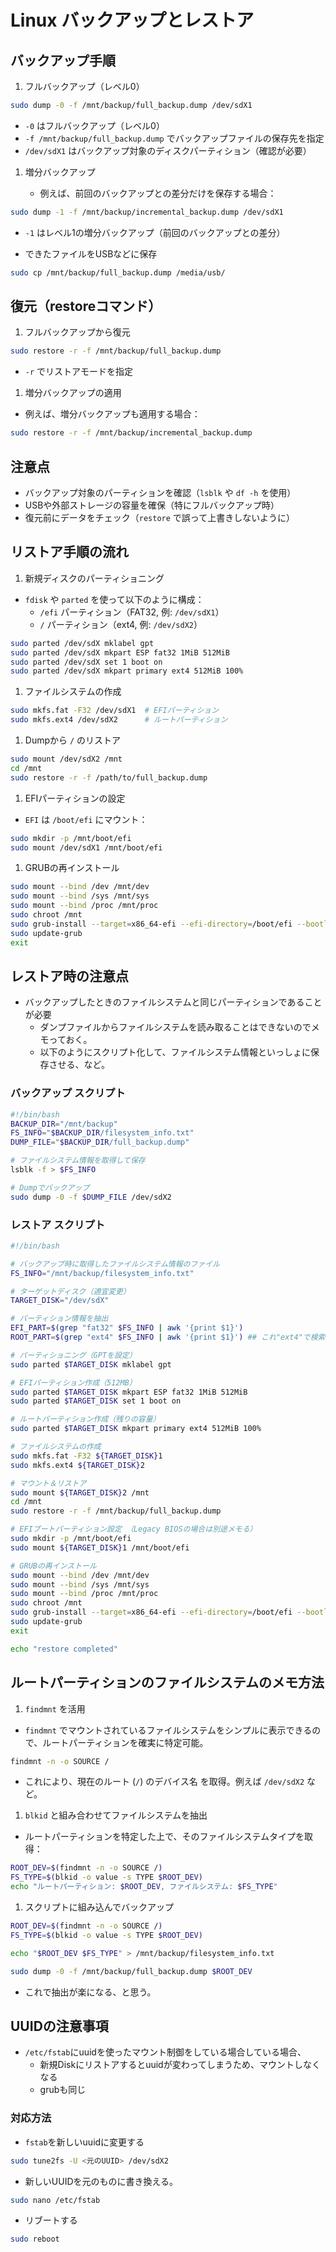 # Linux バックアップとレストア

## バックアップ手順

1. フルバックアップ（レベル0）

```bash
sudo dump -0 -f /mnt/backup/full_backup.dump /dev/sdX1
```

- `-0` はフルバックアップ（レベル0）
- `-f /mnt/backup/full_backup.dump` でバックアップファイルの保存先を指定
- `/dev/sdX1` はバックアップ対象のディスクパーティション（確認が必要）

1. 増分バックアップ

   - 例えば、前回のバックアップとの差分だけを保存する場合：

```bash
sudo dump -1 -f /mnt/backup/incremental_backup.dump /dev/sdX1
```

- `-1` はレベル1の増分バックアップ（前回のバックアップとの差分）

- できたファイルをUSBなどに保存

```bash
sudo cp /mnt/backup/full_backup.dump /media/usb/
```

## 復元（restoreコマンド）

1. フルバックアップから復元

```bash
sudo restore -r -f /mnt/backup/full_backup.dump
```

- `-r` でリストアモードを指定

1. 増分バックアップの適用

- 例えば、増分バックアップも適用する場合：

```bash
sudo restore -r -f /mnt/backup/incremental_backup.dump
```

## 注意点

- バックアップ対象のパーティションを確認（`lsblk` や `df -h` を使用）
- USBや外部ストレージの容量を確保（特にフルバックアップ時）
- 復元前にデータをチェック（`restore` で誤って上書きしないように）

## リストア手順の流れ

1. 新規ディスクのパーティショニング

- `fdisk` や `parted` を使って以下のように構成：
  - `/efi` パーティション（FAT32, 例: `/dev/sdX1`）
  - `/` パーティション（ext4, 例: `/dev/sdX2`）

```bash
sudo parted /dev/sdX mklabel gpt
sudo parted /dev/sdX mkpart ESP fat32 1MiB 512MiB
sudo parted /dev/sdX set 1 boot on
sudo parted /dev/sdX mkpart primary ext4 512MiB 100%
   ```

1. ファイルシステムの作成

```bash
sudo mkfs.fat -F32 /dev/sdX1  # EFIパーティション
sudo mkfs.ext4 /dev/sdX2      # ルートパーティション
```

1. Dumpから `/` のリストア

```bash
sudo mount /dev/sdX2 /mnt
cd /mnt
sudo restore -r -f /path/to/full_backup.dump
```

1. EFIパーティションの設定

- `EFI` は `/boot/efi` にマウント：

```bash
sudo mkdir -p /mnt/boot/efi
sudo mount /dev/sdX1 /mnt/boot/efi
```

1. GRUBの再インストール

```bash
sudo mount --bind /dev /mnt/dev
sudo mount --bind /sys /mnt/sys
sudo mount --bind /proc /mnt/proc
sudo chroot /mnt
sudo grub-install --target=x86_64-efi --efi-directory=/boot/efi --bootloader-id=ubuntu
sudo update-grub
exit
```

## レストア時の注意点

- バックアップしたときのファイルシステムと同じパーティションであることが必要
  - ダンプファイルからファイルシステムを読み取ることはできないのでメモっておく。
  - 以下のようにスクリプト化して、ファイルシステム情報といっしょに保存させる、など。

### バックアップ スクリプト

```bash
#!/bin/bash
BACKUP_DIR="/mnt/backup"
FS_INFO="$BACKUP_DIR/filesystem_info.txt"
DUMP_FILE="$BACKUP_DIR/full_backup.dump"

# ファイルシステム情報を取得して保存
lsblk -f > $FS_INFO

# Dumpでバックアップ
sudo dump -0 -f $DUMP_FILE /dev/sdX2
```

### レストア スクリプト

```bash
#!/bin/bash

# バックアップ時に取得したファイルシステム情報のファイル
FS_INFO="/mnt/backup/filesystem_info.txt"

# ターゲットディスク（適宜変更）
TARGET_DISK="/dev/sdX"

# パーティション情報を抽出
EFI_PART=$(grep "fat32" $FS_INFO | awk '{print $1}')
ROOT_PART=$(grep "ext4" $FS_INFO | awk '{print $1}') ## これ"ext4"で検索してはメモの意味がない、要検討

# パーティショニング（GPTを設定）
sudo parted $TARGET_DISK mklabel gpt

# EFIパーティション作成（512MB）
sudo parted $TARGET_DISK mkpart ESP fat32 1MiB 512MiB
sudo parted $TARGET_DISK set 1 boot on

# ルートパーティション作成（残りの容量）
sudo parted $TARGET_DISK mkpart primary ext4 512MiB 100%

# ファイルシステムの作成
sudo mkfs.fat -F32 ${TARGET_DISK}1
sudo mkfs.ext4 ${TARGET_DISK}2

# マウント＆リストア
sudo mount ${TARGET_DISK}2 /mnt
cd /mnt
sudo restore -r -f /mnt/backup/full_backup.dump

# EFIブートパーティション設定 （Legacy BIOSの場合は別途メモる）
sudo mkdir -p /mnt/boot/efi
sudo mount ${TARGET_DISK}1 /mnt/boot/efi

# GRUBの再インストール
sudo mount --bind /dev /mnt/dev
sudo mount --bind /sys /mnt/sys
sudo mount --bind /proc /mnt/proc
sudo chroot /mnt
sudo grub-install --target=x86_64-efi --efi-directory=/boot/efi --bootloader-id=ubuntu
sudo update-grub
exit

echo "restore completed"
```

## ルートパーティションのファイルシステムのメモ方法

1. `findmnt` を活用

- `findmnt` でマウントされているファイルシステムをシンプルに表示できるので、ルートパーティションを確実に特定可能。

```bash
findmnt -n -o SOURCE / 
```

- これにより、現在のルート (`/`) のデバイス名 を取得。例えば `/dev/sdX2` など。

1. `blkid` と組み合わせてファイルシステムを抽出

- ルートパーティションを特定した上で、そのファイルシステムタイプを取得：

```bash
ROOT_DEV=$(findmnt -n -o SOURCE /)
FS_TYPE=$(blkid -o value -s TYPE $ROOT_DEV)
echo "ルートパーティション: $ROOT_DEV, ファイルシステム: $FS_TYPE"
```

1. スクリプトに組み込んでバックアップ

```bash
ROOT_DEV=$(findmnt -n -o SOURCE /)
FS_TYPE=$(blkid -o value -s TYPE $ROOT_DEV)

echo "$ROOT_DEV $FS_TYPE" > /mnt/backup/filesystem_info.txt

sudo dump -0 -f /mnt/backup/full_backup.dump $ROOT_DEV
```

- これで抽出が楽になる、と思う。

## UUIDの注意事項

- `/etc/fstab`にuuidを使ったマウント制御をしている場合している場合、
  - 新規Diskにリストアするとuuidが変わってしまうため、マウントしなくなる
  - grubも同じ

### 対応方法

- `fstab`を新しいuuidに変更する

```bash
sudo tune2fs -U <元のUUID> /dev/sdX2
```

- 新しいUUIDを元のものに書き換える。

```bash
sudo nano /etc/fstab
```

- リブートする

```bash
sudo reboot
```

